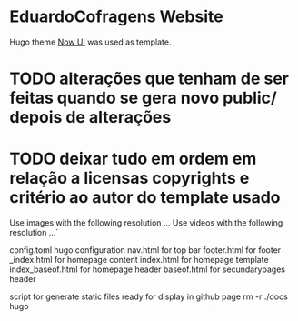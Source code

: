 # EduardoCofragens Website

Hugo theme [Now UI](https://github.com/cboettig/hugo-now-ui/) was used as template.

# TODO alterações que tenham de ser feitas quando se gera novo public/ depois de alterações
# TODO deixar tudo em ordem em relação a licensas copyrights e critério ao autor do template usado

Use images with the following resolution ...
Use videos with the following resolution ...´

config.toml hugo configuration
nav.html for top bar
footer.html for footer
_index.html for homepage content
index.html for homepage template
index_baseof.html for homepage header
baseof.html for secundarypages header

script for generate static files ready for display in github page
rm -r ./docs
hugo